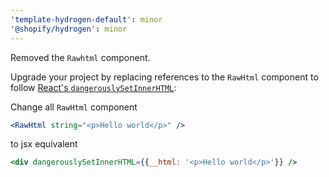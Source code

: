 ```yaml
---
'template-hydrogen-default': minor
'@shopify/hydrogen': minor
---
```


Removed the `Rawhtml` component.

Upgrade your project by replacing references to the `RawHtml` component to follow
[React's `dangerouslySetInnerHTML`](https://reactjs.org/docs/dom-elements.html#dangerouslysetinnerhtml):

Change all `RawHtml` component

```jsx
<RawHtml string="<p>Hello world</p>" />
```

to jsx equivalent

```jsx
<div dangerouslySetInnerHTML={{__html: '<p>Hello world</p>'}} />
```
